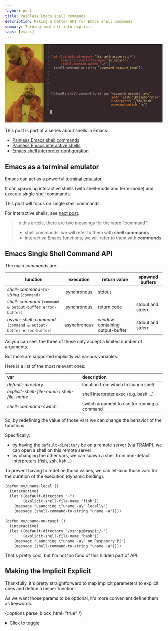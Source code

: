 ```yaml
---
layout: post
title: Painless Emacs shell commands
description: Making a better API for Emacs shell commands
summary: Turning implicit into explicit
tags: [emacs]
---
```


![drake](/assets/img/drake-friendly-shell-command.png)


This post is part of a series about shells in Emacs:
- [Painless Emacs shell commands](/2020/01/19/painless-emacs-shell-commands)
- [Painless Emacs interactive shells](/2020/01/21/painless-emacs-interactive-shells)
- [Emacs shell interpreter configuration](/2020/07/07/emacs-remote-shell-interpreter-conf)
<!-- - [Painless Emacs remote shells](/2020/07/08/painless-emacs-remote-shells) -->


## Emacs as a terminal emulator

Emacs can act as a powerful [terminal emulator](https://www.gnu.org/software/emacs/manual/html_node/emacs/Shell.html).

It can spawning interactive shells (with shell-mode and term-mode) and execute single shell commands.

This post will focus on single shell commands.

For interactive shells, see [next post](/2020/01/21/painless-emacs-interactive-shells).

>In this article, there are two meanings for the word "command":
> - shell commands, we will refer to them with **shell commands**
> - interactive Emacs functions, we will refer to them with **_commands_**


## Emacs Single Shell Command API

The main _commands_ are:

| function                                                       | execution    | return value                      | spawned buffers   |
| --                                                             | :--:         | --                                | --                |
| _shell-command-to-string_ `(command)`                          | synchronous  | stdout                            |                   |
| _shell-command_ `(command & output-buffer error-buffer)`       | synchronous  | return code                       | stdout and stderr |
| _async-shell-command_ `(command & output-buffer error-buffer)` | asynchronous | _window_ containing output-buffer | stdout and stderr |

As you can see, the three of those only accept a limited number of arguments.

But more are supported implicitly via various variables.

Here is a list of the most relevant ones:

| var                                            | description                                  |
| :--                                            | :--                                          |
| _default-directory_                            | location from which to launch shell          |
| _explicit-shell-file-name_ / _shell-file-name_ | shell interpreter exec (e.g. bash ...)       |
| _shell-command-switch_                         | switch argument to use for running a command |

So, by redefining the value of those vars we can change the behavior of the functions.

Specifically:

- by having the `default-directory` be on a remote server (via TRAMP), we can open a shell on this remote server
- by changing the other vars, we can spawn a shell from non-default interpreters (fish, zsh, ksh...)

To prevent having to redefine those values, we can let-bind those vars for the duration of the execution (dynamic binding).

```emacs-lisp
(defun my/uname-local ()
  (interactive)
  (let ((default-directory "~")
        (explicit-shell-file-name "fish"))
    (message "Launching \"uname -a\" locally")
    (message (shell-command-to-string "uname -a"))))

(defun my/uname-on-raspi ()
  (interactive)
  (let ((default-directory "/ssh:pi@raspi:/~")
        (explicit-shell-file-name "bash"))
    (message "Launching \"uname -a\" on Raspberry Pi")
    (message (shell-command-to-string "uname -a"))))
```

That's pretty cool, but I'm not too fond of this hidden part of API.


## Making the Implicit Explicit

Thankfully, it's pretty straightforward to map implicit parameters to explicit ones and define a helper function.

As we want those params to be optional, it's more convenient define them as keywords.

{::options parse_block_html="true" /}
<details><summary markdown="span">Click to toggle</summary>
```emacs-lisp
;; ------------------------------------------------------------------------
;; VARS

(defvar prf-default-remote-shell-interpreter "/bin/bash")
(defvar prf-default-remote-shell-interpreter-args '("-c" "export EMACS=; export TERM=dumb; stty echo; bash"))
(defvar prf-default-remote-shell-interpreter-command-switch "-c")


;; ------------------------------------------------------------------------
;; HELPER

(defun with-shell-interpreter--normalize-path (path)
  "Normalize path, converting \\ into /."
  (subst-char-in-string ?\\ ?/ path))


(defun with-shell-interpreter--get-interpreter-name (interpreter)
  (file-name-nondirectory interpreter))


;; ------------------------------------------------------------------------
;; MAIN

(cl-defun eval-with-shell-interpreter (&key form path
                                            interpreter interpreter-args command-switch)
  (unless path
    (setq path default-directory))
  (unless (file-exists-p path)
    (error "Path %s doesn't seem to exist" path))

  (let* ((func
          (if (functionp form) form
            ;; Try to use the "current" lexical/dynamic mode for `form'.
            (eval `(lambda () ,form) lexical-binding)))
         (is-remote (file-remote-p path))
         (interpreter (or interpreter
                          (if is-remote
                              prf-default-remote-shell-interpreter
                            shell-file-name)))
         (interpreter (with-shell-interpreter--normalize-path interpreter))
         (interpreter-name (with-shell-interpreter--get-interpreter-name interpreter))
         (explicit-interpreter-args-var (intern (concat "explicit-" interpreter-name "-args")))
         (interpreter-args (or interpreter-args (when is-remote prf-default-remote-shell-interpreter-args)))
         (command-switch (or command-switch
                             (if is-remote
                                 prf-default-remote-shell-interpreter-command-switch
                               shell-command-switch)))
         (default-directory path)
         (shell-file-name interpreter)
         (explicit-shell-file-name interpreter)
         (shell-command-switch command-switch))
    (cl-progv
        (list explicit-interpreter-args-var)
        (list (or interpreter-args
                  (when (boundp explicit-interpreter-args-var)
                    (symbol-value explicit-interpreter-args-var))))
      (funcall func))))
```
</details>
{::options parse_block_html="false" /}

Note that we are defining `prf-default-remote-shell-interpreter` to have a default interpreter different from local `shell-file-name`[^1].

This allows rewriting the `my/uname-local` example with:

```emacs-lisp
(defun my/uname-local ()
  (interactive)
  (eval-with-shell-interpreter
   :path "~"
   :interpreter "fish"
   :form
   '(progn
      (message "Launching \"uname -a\" locally")
      (message (shell-command-to-string "uname -a")))))
```

That's pretty cool, but having to quote _:form_ and wrap it in a `progn` is kinda cumbersome.

A macro wrapper to the rescue:

```emacs-lisp
(defmacro with-shell-interpreter (&rest args)
  (declare (indent 1) (debug t))
  `(eval-with-shell-interpreter
    :form (lambda () ,(cons 'progn (with-shell-interpreter--plist-get args :form)))
    :path ,(plist-get args :path)
    :interpreter ,(plist-get args :interpreter)
    :interpreter-args ,(plist-get args :interpreter-args)
    :command-switch ,(plist-get args :command-switch)))

(defun with-shell-interpreter--plist-get (plist prop)
  "Like `plist-get' except allows value to be multiple elements."
  (unless (null plist)
    (cl-loop with passed = nil
             for e in plist
             until (and passed
                        (keywordp e)
                        (not (eq e prop)))
             if (and passed
                     (not (keywordp e)))
             collect e
             else if (not passed)
             do (setq passed 't))))
```

Which allows us to rewrite it like so:

```emacs-lisp
(defun my/uname-local ()
  (interactive)
  (with-shell-interpreter
   :path "~"
   :interpreter "fish"
   :form
   (message "Launching \"uname -a\" locally")
   (message (shell-command-to-string "uname -a"))))
```

The code for `with-shell-interpreter` can be found in package [with-shell-interpreter](https://github.com/p3r7/with-shell-interpreter).


## Even better

Let's just spin off our own version of `shell-command-to-string`.

```emacs-lisp
(cl-defun friendly-shell-command-to-string (command &key path interpreter command-switch)
  "Call CMD w/ `shell-command-to-string' on host and location described by PATH"
  (with-shell-interpreter
      :form (shell-command-to-string command)
      :path path
      :interpreter interpreter
      :command-switch command-switch))
```

Our example command becomes:

```emacs-lisp
(defun my/uname-local ()
  (interactive)
  (message "Launching \"uname -a\" locally")
  (friendly-shell-command-to-string "uname -a"
                                    :path "~"
                                    :interpreter "fish"))
```

The code for `friendly-shell-command-to-string` can be found in package [friendly-shell-command](https://github.com/p3r7/friendly-shell).


## Notes

[^1]: Indeed, we might want an exotic one locally (e.g. zsh) but would want a safer option for remote servers. Also, under Microsoft Windows, `shell-file-name` defaults to _cmdproxy.exe_ which is OK for local shells but sucks for remote ones...
